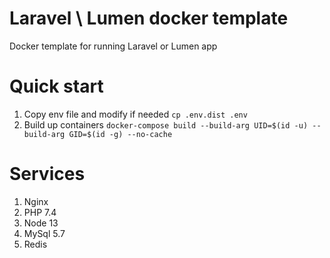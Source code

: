 # Laravel \ Lumen docker template

Docker template for running Laravel or Lumen app

# Quick start

1. Copy env file and modify if needed `cp .env.dist .env`
2. Build up containers `docker-compose build --build-arg UID=$(id -u) --build-arg GID=$(id -g) --no-cache`

# Services 

1. Nginx
2. PHP 7.4
3. Node 13
4. MySql 5.7
5. Redis
